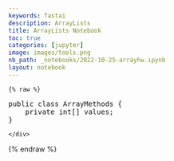 ```yaml
---
keywords: fastai
description: ArrayLists
title: ArrayLists Notebook
toc: true
categories: [jupyter]
image: images/tools.png
nb_path: _notebooks/2022-10-25-arrayhw.ipynb
layout: notebook
---
```


<!--
#################################################
### THIS FILE WAS AUTOGENERATED! DO NOT EDIT! ###
#################################################
# file to edit: _notebooks/2022-10-25-arrayhw.ipynb
-->

<div class="container" id="notebook-container">
        
    {% raw %}
    
<div class="cell border-box-sizing code_cell rendered">
<div class="input">

<div class="inner_cell">
    <div class="input_area">
<div class=" highlight hl-java"><pre><span></span><span class="kd">public</span> <span class="kd">class</span> <span class="nc">ArrayMethods</span> <span class="p">{</span>
    <span class="kd">private</span> <span class="kt">int</span><span class="o">[]</span> <span class="n">values</span><span class="p">;</span>
<span class="p">}</span>
</pre></div>

    </div>
</div>
</div>

</div>
    {% endraw %}

</div>
 

